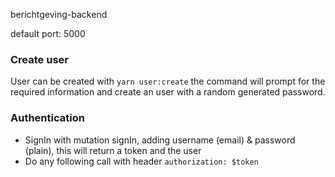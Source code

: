 berichtgeving-backend

default port: 5000

### Create user
User can be created with `yarn user:create` the command will prompt for the required information and create an user with a random generated password.

### Authentication
- SignIn with mutation signIn, adding username (email) & password (plain), this will return a token and the user
- Do any following call with header `authorization: $token`

